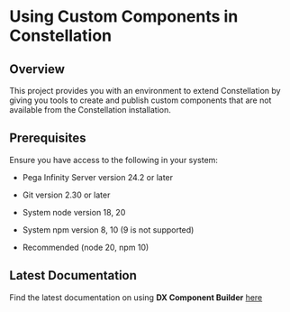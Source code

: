 # Using Custom Components in Constellation

## Overview

This project provides you with an environment to extend Constellation by giving you tools to create and publish custom components that are not available from the Constellation installation.

## Prerequisites

Ensure you have access to the following in your system:

- Pega Infinity Server version 24.2 or later

- Git version 2.30 or later

- System node version 18, 20

- System npm version 8, 10 (9 is not supported)

- Recommended (node 20, npm 10)

## Latest Documentation

Find the latest documentation on using **DX Component Builder** [here](https://docs.pega.com/bundle/constellation-dx-components/page/constellation-dx-components/custom-components/whats-new-constellation-dx-component-builder.html)
